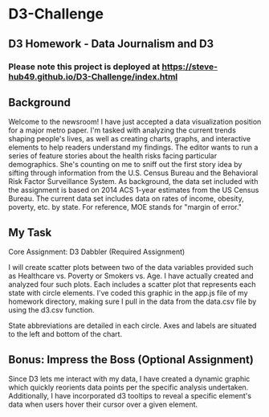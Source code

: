 # D3-Challenge

## D3 Homework - Data Journalism and D3

### Please note this project is deployed at https://steve-hub49.github.io/D3-Challenge/index.html

## Background
Welcome to the newsroom! I have just accepted a data visualization position for a major metro paper. I'm tasked with analyzing the current trends shaping people's lives, as well as creating charts, graphs, and interactive elements to help readers understand my findings.
The editor wants to run a series of feature stories about the health risks facing particular demographics. She's counting on me to sniff out the first story idea by sifting through information from the U.S. Census Bureau and the Behavioral Risk Factor Surveillance System.
As background, the data set included with the assignment is based on 2014 ACS 1-year estimates from the US Census Bureau. The current data set includes data on rates of income, obesity, poverty, etc. by state. For reference, MOE stands for "margin of error."

## My Task

Core Assignment: D3 Dabbler (Required Assignment)

I will create scatter plots between two of the data variables provided such as Healthcare vs. Poverty or Smokers vs. Age. I have actually created and analyzed four such plots.
Each includes a scatter plot that represents each state with circle elements. I've coded this graphic in the app.js file of my homework directory, making sure I pull in the data from the data.csv file by using the d3.csv function. 

State abbreviations are detailed in each circle. Axes and labels are situated to the left and bottom of the chart.


## Bonus: Impress the Boss (Optional Assignment)
Since D3 lets me interact with my data, I have created a dynamic graphic which quickly reorients data points per the specific analysis undertaken. Additionally, I have incorporated d3 tooltips to reveal a specific element's data when users hover their cursor over a given element.




